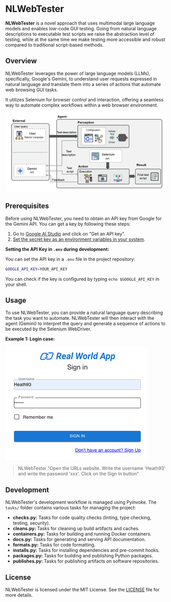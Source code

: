 # NLWebTester

**NLWebTester** is a novel approach that uses multimodal large language models and enables low-code GUI testing. Going from natural language descriptions to executable test scripts we raise the abstraction level of testing, while at the same time we make testing more accessible and robust compared to traditional script-based methods.

## Overview

NLWebTester leverages the power of large language models (LLMs), specifically, Google's Gemini, to understand user requests expressed in natural language and translate them into a series of actions that automate web browsing GUI tasks.

It utilizes Selenium for browser control and interaction, offering a seamless way to automate complex workflows within a web browser environment.

![Workflow](/demos/workflow_v2.png)

## Prerequisites

Before using NLWebTester, you need to obtain an API key from Google for the Gemini API. You can get a key by following these steps:

1. Go to [Google AI Studio](https://aistudio.google.com/app/apikey) and click on "Get an API key".
2. [Set the secret key as an environment variables in your system](https://www3.ntu.edu.sg/home/ehchua/programming/howto/Environment_Variables.html).

**Setting the API Key in `.env` during development:**

You can set the API key in a `.env` file in the project repository:

```bash
GOOGLE_API_KEY=YOUR_API_KEY
```

You can check if the key is configured by typing `echo $GOOGLE_API_KEY` in your shell.


## Usage

To use NLWebTester, you can provide a natural language query describing the task you want to automate. NLWebTester will then interact with the agent (Gemini) to interpret the query and generate a sequence of actions to be executed by the Selenium WebDriver.

**Example 1: Login case:**

![Login case](/demos/login.png)
> NLWebTester "Open the URLs website. Write the username 'Heath93' and write the password 'xxx'. Click on the Sign In button"



## Development

NLWebTester's development workflow is managed using Pyinvoke. The `tasks/` folder contains various tasks for managing the project:

- **checks.py:** Tasks for code quality checks (linting, type checking, testing, security).
- **cleans.py:** Tasks for cleaning up build artifacts and caches.
- **containers.py:** Tasks for building and running Docker containers.
- **docs.py:** Tasks for generating and serving API documentation.
- **formats.py:** Tasks for code formatting.
- **installs.py:** Tasks for installing dependencies and pre-commit hooks.
- **packages.py:** Tasks for building and publishing Python packages.
- **publishes.py:** Tasks for publishing artifacts on software repositories.

## License

NLWebTester is licensed under the MIT License. See the [LICENSE](LICENCE.txt) file for more details.
